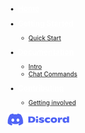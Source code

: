 -   <a href="#/documentation.md" title="Home" style="color: white; font-size: larger; font-weight: bolder">Home</a>

-   <a href="#" onclick="return false;" title="Getting Started" style="color: white; font-size: larger; font-weight: bolder">Getting Started</a>

    -   [Quick Start](gettingstarted.md "Quick Start")

-   <a href="#" onclick="return false;" title="Documentation" style="color: white; font-size: larger; font-weight: bolder">Documentation</a>

    -   [Intro](docs.md "Overview")
    -   [Chat Commands](commands.md "Chat Commands")






-   <a href="#" onclick="return false;" title="Contributing" style="color: white; font-size: larger; font-weight: bolder">Contributing</a>

    -   [Getting involved](Contributing/gettinginvolved.md "Getting involved")

[<img src="./Media/Discord-logo.png" alt="Join our Discord server" width="140">](Support/support.md "Support")

